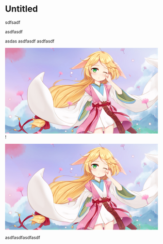 # Untitled

sdfsadf

asdfasdf

asdas asdfasdf asdfasdf

![aa](../.gitbook/assets/a37cfca392c861061a8a65042ab4ef2a%20%282%29.jpg) !



![aa](../.gitbook/assets/a37cfca392c861061a8a65042ab4ef2a%20%283%29.jpg)

asdfasdfasdfasdf

